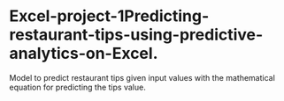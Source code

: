 # Excel-project-1Predicting-restaurant-tips-using-predictive-analytics-on-Excel.
 Model to predict restaurant tips given input values with the mathematical equation for predicting the tips value.   
